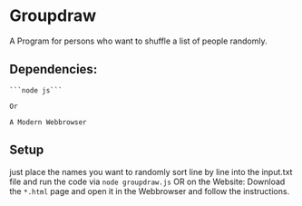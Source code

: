 # Groupdraw
A Program for persons who want to shuffle a list of people randomly.

## Dependencies:
	```node js```
	
	Or

	A Modern Webbrowser

## Setup
just place the names you want to randomly sort line by line into the input.txt file and run the code via ```node groupdraw.js```
OR on the Website:
Download the ```*.html``` page and open it in the Webbrowser and follow the instructions.
